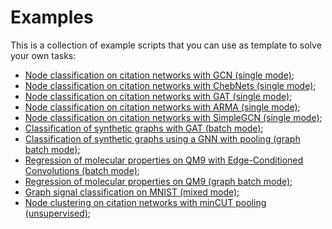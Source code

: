 # Examples

This is a collection of example scripts that you can use as template to solve your own tasks: 

- [Node classification on citation networks with GCN (single mode)](https://github.com/danielegrattarola/spektral/blob/master/examples/node_classification_gcn.py);
- [Node classification on citation networks with ChebNets (single mode)](https://github.com/danielegrattarola/spektral/blob/master/examples/node_classification_cheb.py);
- [Node classification on citation networks with GAT (single mode)](https://github.com/danielegrattarola/spektral/blob/master/examples/node_classification_gat.py);
- [Node classification on citation networks with ARMA (single mode)](https://github.com/danielegrattarola/spektral/blob/master/examples/node_classification_arma.py);
- [Node classification on citation networks with SimpleGCN (single mode)](https://github.com/danielegrattarola/spektral/blob/master/examples/node_classification_simple_gc.py);
- [Classification of synthetic graphs with GAT (batch mode)](https://github.com/danielegrattarola/spektral/blob/master/examples/classification_delaunay.py);
- [Classification of synthetic graphs using a GNN with pooling (graph batch mode)](https://github.com/danielegrattarola/spektral/blob/master/examples/classification_BDGC_graph_batch.py);
- [Regression of molecular properties on QM9 with Edge-Conditioned Convolutions (batch mode)](https://github.com/danielegrattarola/spektral/blob/master/examples/regression_molecules.py);
- [Regression of molecular properties on QM9 (graph batch mode)](https://github.com/danielegrattarola/spektral/blob/master/examples/regression_molecules_graph_batch.py);
- [Graph signal classification on MNIST (mixed mode)](https://github.com/danielegrattarola/spektral/blob/master/examples/graph_signal_classification_mnist.py);
- [Node clustering on citation networks with minCUT pooling (unsupervised)](https://github.com/danielegrattarola/spektral/blob/master/examples/node_clustering_mincut.py);
